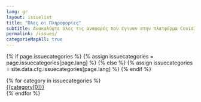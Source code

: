 ```yaml
---
lang: gr
layout: issuelist
title: "Όλες οι Πληροφορίες"
subtitle: Ανακαλύψτε όλες τις αναφορές που έγιναν στην πλατφόρμα Covid19Greece.Help
permalink: /issues/
categorieMapAll: true
---
```


{% if page.issuecategories %}
{% assign issuecategories = page.issuecategories[page.lang] %}
{% else %}
{% assign issuecategories = site.data.cfg.issuecategories[page.lang] %}
{% endif %}

<div class="row mx-auto">
{% for category in issuecategories %}
  <div class="col-xs-12 col-sm-6 mb-15">
	  <a href="/{{category[0] | slugify}}" class="btn btn-success btn-block">{{category[0]}}</a>
	</div>
{% endfor %}
</div>


